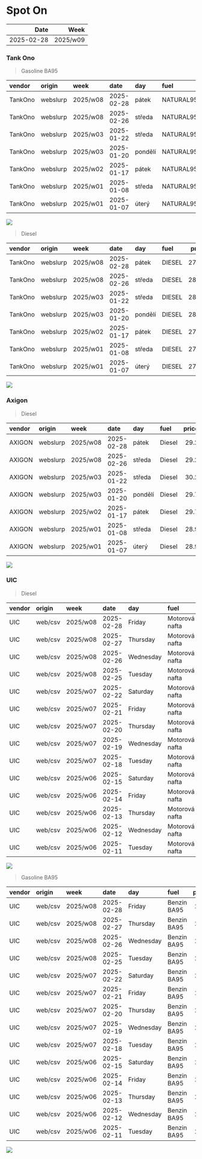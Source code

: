 Spot On
================

|       Date |     Week |
|-----------:|---------:|
| 2025-02-28 | 2025/w09 |

### Tank Ono

> Gasoline BA95

| vendor  | origin   | week     | date       | day     | fuel      | price | PriceVAT |
|:--------|:---------|:---------|:-----------|:--------|:----------|------:|---------:|
| TankOno | webslurp | 2025/w08 | 2025-02-28 | pátek   | NATURAL95 | 28.51 |     34.5 |
| TankOno | webslurp | 2025/w08 | 2025-02-26 | středa  | NATURAL95 | 28.84 |     34.9 |
| TankOno | webslurp | 2025/w03 | 2025-01-22 | středa  | NATURAL95 | 28.84 |     34.9 |
| TankOno | webslurp | 2025/w03 | 2025-01-20 | pondělí | NATURAL95 | 28.84 |     34.9 |
| TankOno | webslurp | 2025/w02 | 2025-01-17 | pátek   | NATURAL95 | 28.51 |     34.5 |
| TankOno | webslurp | 2025/w01 | 2025-01-08 | středa  | NATURAL95 | 28.02 |     33.9 |
| TankOno | webslurp | 2025/w01 | 2025-01-07 | úterý   | NATURAL95 | 28.02 |     33.9 |

<img src="SpotOn_files/figure-gfm/tono-ba95-1.png" style="display: block; margin: auto auto auto 0;" />

> Diesel

| vendor  | origin   | week     | date       | day     | fuel   | price | PriceVAT |
|:--------|:---------|:---------|:-----------|:--------|:-------|------:|---------:|
| TankOno | webslurp | 2025/w08 | 2025-02-28 | pátek   | DIESEL | 27.69 |     33.5 |
| TankOno | webslurp | 2025/w08 | 2025-02-26 | středa  | DIESEL | 28.02 |     33.9 |
| TankOno | webslurp | 2025/w03 | 2025-01-22 | středa  | DIESEL | 28.02 |     33.9 |
| TankOno | webslurp | 2025/w03 | 2025-01-20 | pondělí | DIESEL | 28.02 |     33.9 |
| TankOno | webslurp | 2025/w02 | 2025-01-17 | pátek   | DIESEL | 27.69 |     33.5 |
| TankOno | webslurp | 2025/w01 | 2025-01-08 | středa  | DIESEL | 27.19 |     32.9 |
| TankOno | webslurp | 2025/w01 | 2025-01-07 | úterý   | DIESEL | 27.19 |     32.9 |

<img src="SpotOn_files/figure-gfm/tono-diesel-1.png" style="display: block; margin: auto auto auto 0;" />

### Axigon

> Diesel

| vendor | origin   | week     | date       | day     | fuel   | price | PriceVAT |
|:-------|:---------|:---------|:-----------|:--------|:-------|------:|---------:|
| AXIGON | webslurp | 2025/w08 | 2025-02-28 | pátek   | Diesel |  29.2 |     35.4 |
| AXIGON | webslurp | 2025/w08 | 2025-02-26 | středa  | Diesel |  29.2 |     35.4 |
| AXIGON | webslurp | 2025/w03 | 2025-01-22 | středa  | Diesel |  30.2 |     36.5 |
| AXIGON | webslurp | 2025/w03 | 2025-01-20 | pondělí | Diesel |  29.7 |     35.9 |
| AXIGON | webslurp | 2025/w02 | 2025-01-17 | pátek   | Diesel |  29.7 |     35.9 |
| AXIGON | webslurp | 2025/w01 | 2025-01-08 | středa  | Diesel |  28.9 |     35.0 |
| AXIGON | webslurp | 2025/w01 | 2025-01-07 | úterý   | Diesel |  28.9 |     35.0 |

<img src="SpotOn_files/figure-gfm/axigon-diesel-1.png" style="display: block; margin: auto auto auto 0;" />

### UIC

> Diesel

| vendor | origin  | week     | date       | day       | fuel           | price | priceVAT |
|:-------|:--------|:---------|:-----------|:----------|:---------------|------:|---------:|
| UIC    | web/csv | 2025/w08 | 2025-02-28 | Friday    | Motorová nafta |  27.1 |     32.8 |
| UIC    | web/csv | 2025/w08 | 2025-02-27 | Thursday  | Motorová nafta |  27.1 |     32.8 |
| UIC    | web/csv | 2025/w08 | 2025-02-26 | Wednesday | Motorová nafta |  27.2 |     32.9 |
| UIC    | web/csv | 2025/w08 | 2025-02-25 | Tuesday   | Motorová nafta |  27.7 |     33.5 |
| UIC    | web/csv | 2025/w07 | 2025-02-22 | Saturday  | Motorová nafta |  27.8 |     33.6 |
| UIC    | web/csv | 2025/w07 | 2025-02-21 | Friday    | Motorová nafta |  27.8 |     33.6 |
| UIC    | web/csv | 2025/w07 | 2025-02-20 | Thursday  | Motorová nafta |  27.7 |     33.5 |
| UIC    | web/csv | 2025/w07 | 2025-02-19 | Wednesday | Motorová nafta |  27.7 |     33.5 |
| UIC    | web/csv | 2025/w07 | 2025-02-18 | Tuesday   | Motorová nafta |  27.6 |     33.4 |
| UIC    | web/csv | 2025/w06 | 2025-02-15 | Saturday  | Motorová nafta |  27.6 |     33.4 |
| UIC    | web/csv | 2025/w06 | 2025-02-14 | Friday    | Motorová nafta |  27.7 |     33.5 |
| UIC    | web/csv | 2025/w06 | 2025-02-13 | Thursday  | Motorová nafta |  27.7 |     33.5 |
| UIC    | web/csv | 2025/w06 | 2025-02-12 | Wednesday | Motorová nafta |  27.6 |     33.4 |
| UIC    | web/csv | 2025/w06 | 2025-02-11 | Tuesday   | Motorová nafta |  27.5 |     33.3 |

<img src="SpotOn_files/figure-gfm/uic-diesel-1.png" style="display: block; margin: auto auto auto 0;" />

> Gasoline BA95

| vendor | origin  | week     | date       | day       | fuel        | price | priceVAT |
|:-------|:--------|:---------|:-----------|:----------|:------------|------:|---------:|
| UIC    | web/csv | 2025/w08 | 2025-02-28 | Friday    | Benzin BA95 |  27.8 |     33.6 |
| UIC    | web/csv | 2025/w08 | 2025-02-27 | Thursday  | Benzin BA95 |  27.9 |     33.8 |
| UIC    | web/csv | 2025/w08 | 2025-02-26 | Wednesday | Benzin BA95 |  28.0 |     33.9 |
| UIC    | web/csv | 2025/w08 | 2025-02-25 | Tuesday   | Benzin BA95 |  28.2 |     34.1 |
| UIC    | web/csv | 2025/w07 | 2025-02-22 | Saturday  | Benzin BA95 |  28.3 |     34.2 |
| UIC    | web/csv | 2025/w07 | 2025-02-21 | Friday    | Benzin BA95 |  28.4 |     34.4 |
| UIC    | web/csv | 2025/w07 | 2025-02-20 | Thursday  | Benzin BA95 |  28.4 |     34.4 |
| UIC    | web/csv | 2025/w07 | 2025-02-19 | Wednesday | Benzin BA95 |  28.4 |     34.4 |
| UIC    | web/csv | 2025/w07 | 2025-02-18 | Tuesday   | Benzin BA95 |  28.4 |     34.4 |
| UIC    | web/csv | 2025/w06 | 2025-02-15 | Saturday  | Benzin BA95 |  28.4 |     34.4 |
| UIC    | web/csv | 2025/w06 | 2025-02-14 | Friday    | Benzin BA95 |  28.5 |     34.5 |
| UIC    | web/csv | 2025/w06 | 2025-02-13 | Thursday  | Benzin BA95 |  28.6 |     34.6 |
| UIC    | web/csv | 2025/w06 | 2025-02-12 | Wednesday | Benzin BA95 |  28.8 |     34.8 |
| UIC    | web/csv | 2025/w06 | 2025-02-11 | Tuesday   | Benzin BA95 |  28.6 |     34.6 |

<img src="SpotOn_files/figure-gfm/uic-ba95-1.png" style="display: block; margin: auto auto auto 0;" />
